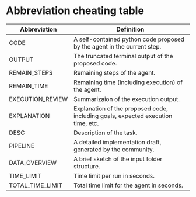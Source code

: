 # Abbreviation cheating table


| Abbreviation | Definition | 
|----------|----------|
| CODE | A self-contained python code proposed by the agent in the current step. |
| OUTPUT | The truncated terminal output of the proposed code. |
| REMAIN_STEPS | Remaining steps of the agent. |
| REMAIN_TIME | Remaining time (including execution) of the agent. |
| EXECUTION_REVIEW | Summarizaion of the execution output. |
| EXPLANATION | Explanation of the proposed code, including goals, expected execution time, etc. |
| DESC | Description of the task. |
| PIPELINE | A detailed implementation draft, generated by the community. |
| DATA_OVERVIEW | A brief sketch of the input folder structure. |
| TIME_LIMIT | Time limit per run in seconds. |
| TOTAL_TIME_LIMIT | Total time limit for the agent in seconds. |
